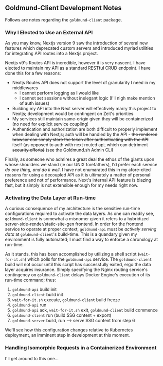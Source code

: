 ## Goldmund-Client Development Notes

Follows are notes regarding the `goldmund-client` package.

### Why I Elected to Use an External API
As you may know, Nextjs version 9 saw the introduction of several new features which deprecated custom servers and introduced myriad utilities for integrating API routes into a Nextjs project.

Nextjs v9's Routes API is incredible, however it is very nascent. I have elected to maintain my API as a standard RESTful CRUD endpoint. I have done this for a few reasons:
 - Nextjs Routes API does not support the level of granularity I need in my middlewares
   * I cannot perform logging as I would like
   * I cannot set sessions without inelegant logic (I'll nigh make mention of auth issues)
 - Building my API into the Next server will effectively marry this project to Nextjs; development would be contingent on Zeit's priorities
 - My services still maintain same-origin given they will be containerized (no need for explicit service coupling)
 - Authentication and authorization are both difficult to properly implement when dealing with Nextjs; auth will be handled by the API - ~~the rendered browser can simply store the token after authenticating with the API itself (as opposed to auth with next routed api, which can detriment security efforts)~~ (see the Goldmund.sh Admin CLI)
 
 Finally, as someone who admires a great deal the ethos of the giants upon whose shoulders we stand (ie our UNIX forefathers), I'd prefer each service *do one thing, and do it well*. I have not enumarated this in my afore-cited reasons for using a decoupled API as it is ultimately a matter of personal preference and not of performance. Next's internal API feature is blazing fast, but it simply is not extensible enough for my needs right now.

### Activating the Data Layer at Run-time

A curious consequence of my architecture is the sensitive run-time configurations required to activate the data layers. As one can readily see, `goldmund-client` is somewhat a misnomer given it refers to a hybridized server-side-render/static-site-gen frontend. In order for the frontend service to operate at proper context, `goldmund-api` must be *actively serving data* at `goldmund-client`'s build-time. This is a quandary given my environment is fully automated; I must find a way to enforce a chronology at run-time.

As it stands, this has been accomplished by utilizing a shell script (`wait-for-it.sh`) which polls for the `goldmund-api` service. The `goldmund-client` build will not occur until this script has successfully exited, ergo the data layer acquires insurance. Simply specifying the Nginx routing service's contingency on `goldmund-client` delays Docker Engine's execution of its run-time command; thus:
 1. `goldmund-api` build init
 2. `goldmund-client` build init
 3. `wait-for-it.sh` execute, `goldmund-client` build freeze
 4. `goldmund-api` run
 5. `goldmund-api` ack, `wait-for-it.sh` exit, `goldmund-client` build commence
 6. `goldmund-client` run (build SSG content + export)
 7. `goldmund-server` build, run --> serve SSG content from step 6

We'll see how this configuration changes relative to Kubernetes deployment, an imminent step in development at this moment.

### Handling Isomorphic Requests in a Containerized Environment

I'll get around to this one...